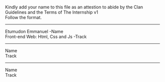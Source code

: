 Kindly add your name to this file as an attestion to abide by the Clan Guidelines and the Terms of The Internship v1
<br/> Follow the format.<br/> 
___
Etumudon Emmanuel   -Name <br/>
Front-end Web: Html, Css and Js  -Track
___
Name <br/>
Track
___
Name <br/>
Track
